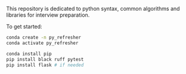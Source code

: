 This repository is dedicated to python syntax, common algorithms and libraries for interview preparation.

To get started:
```bash
conda create -n py_refresher
conda activate py_refresher

conda install pip
pip install black ruff pytest
pip install flask # if needed
```